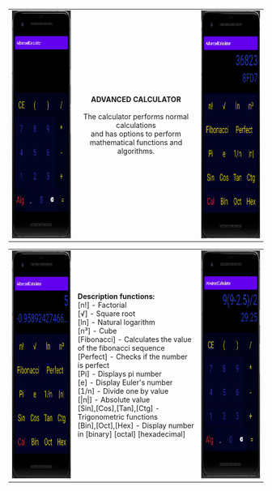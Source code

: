 <center>
<table><tr><td>
<img src="https://github.com/Biniobiniasty/AdvancedCalculator/blob/master/Screenshoot/1.png" height="450" width="300"/>
  </td><td style="text-align: center">
  <b>ADVANCED CALCULATOR</b><br /><br />
  The calculator performs normal calculations<br /> and has options to perform mathematical functions and algorithms.
  </td><td>
      <img src="https://github.com/Biniobiniasty/AdvancedCalculator/blob/master/Screenshoot/3.png" height="450" width="300"/>
  </td></tr>
  </table>

  
  
  <table><tr><td>
    <img src="https://github.com/Biniobiniasty/AdvancedCalculator/blob/master/Screenshoot/4.png" height="450" width="300"/>
    </td><td>
    <b>Description functions:</b><br />
    [n!] - Factorial <br />
    [√] - Square root<br />
    [ln] - Natural logarithm<br />
    [n³] - Cube<br />
    [Fibonacci] - Calculates the value of the fibonacci sequence<br />
    [Perfect] - Checks if the number is perfect<br />
    [Pi] - Displays pi number<br />
    [e] - Display Euler's number<br />
    [1/n] - Divide one by value<br />
    [|n|] - Absolute value<br />
    [Sin],[Cos],[Tan],[Ctg] - Trigonometric functions<br />
    [Bin],[Oct],[Hex] - Display number in [binary] [octal] [hexadecimal]<br />
    </td><td>
    <img src="https://github.com/Biniobiniasty/AdvancedCalculator/blob/master/Screenshoot/2.png" height="450" width="300"/>
    </td></tr>
  </table>
  
</center>

